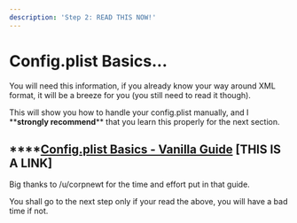 ```yaml
---
description: 'Step 2: READ THIS NOW!'
---
```


# Config.plist Basics...

You will need this information, if you already know your way around XML format, it will be a breeze for you \(you still need to read it though\). 

This will show you how to handle your config.plist manually, and I \*\***strongly recommend**\*\* that you learn this properly for the next section.

## \*\*\*\*[**Config.plist Basics - Vanilla Guide**](https://hackintosh.gitbook.io/-r-hackintosh-vanilla-desktop-guide/config.plist-basics) **\[THIS IS A LINK\]**

Big thanks to /u/corpnewt for the time and effort put in that guide.

You shall go to the next step only if your read the above, you will have a bad time if not.

